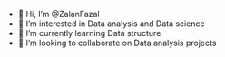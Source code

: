 - 👋 Hi, I’m @ZalanFazal
- 👀 I’m interested in Data analysis and Data science
- 🌱 I’m currently learning Data structure
- 💞️ I’m looking to collaborate on Data analysis projects


<!---
ZalanFazal/ZalanFazal is a ✨ special ✨ repository because its `README.md` (this file) appears on your GitHub profile.
You can click the Preview link to take a look at your changes.
--->
